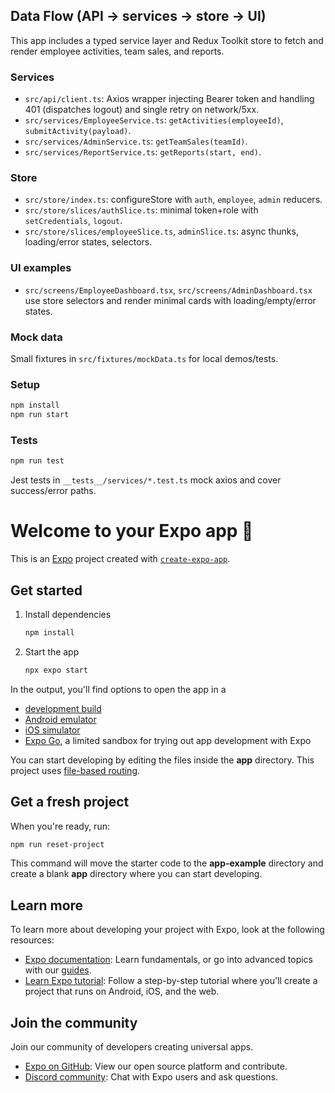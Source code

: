 ## Data Flow (API → services → store → UI)

This app includes a typed service layer and Redux Toolkit store to fetch and render employee activities, team sales, and reports.

### Services
- `src/api/client.ts`: Axios wrapper injecting Bearer token and handling 401 (dispatches logout) and single retry on network/5xx.
- `src/services/EmployeeService.ts`: `getActivities(employeeId)`, `submitActivity(payload)`.
- `src/services/AdminService.ts`: `getTeamSales(teamId)`.
- `src/services/ReportService.ts`: `getReports(start, end)`.

### Store
- `src/store/index.ts`: configureStore with `auth`, `employee`, `admin` reducers.
- `src/store/slices/authSlice.ts`: minimal token+role with `setCredentials`, `logout`.
- `src/store/slices/employeeSlice.ts`, `adminSlice.ts`: async thunks, loading/error states, selectors.

### UI examples
- `src/screens/EmployeeDashboard.tsx`, `src/screens/AdminDashboard.tsx` use store selectors and render minimal cards with loading/empty/error states.

### Mock data
Small fixtures in `src/fixtures/mockData.ts` for local demos/tests.

### Setup
```bash
npm install
npm run start
```

### Tests
```bash
npm run test
```

Jest tests in `__tests__/services/*.test.ts` mock axios and cover success/error paths.

# Welcome to your Expo app 👋

This is an [Expo](https://expo.dev) project created with [`create-expo-app`](https://www.npmjs.com/package/create-expo-app).

## Get started

1. Install dependencies

   ```bash
   npm install
   ```

2. Start the app

   ```bash
   npx expo start
   ```

In the output, you'll find options to open the app in a

- [development build](https://docs.expo.dev/develop/development-builds/introduction/)
- [Android emulator](https://docs.expo.dev/workflow/android-studio-emulator/)
- [iOS simulator](https://docs.expo.dev/workflow/ios-simulator/)
- [Expo Go](https://expo.dev/go), a limited sandbox for trying out app development with Expo

You can start developing by editing the files inside the **app** directory. This project uses [file-based routing](https://docs.expo.dev/router/introduction).

## Get a fresh project

When you're ready, run:

```bash
npm run reset-project
```

This command will move the starter code to the **app-example** directory and create a blank **app** directory where you can start developing.

## Learn more

To learn more about developing your project with Expo, look at the following resources:

- [Expo documentation](https://docs.expo.dev/): Learn fundamentals, or go into advanced topics with our [guides](https://docs.expo.dev/guides).
- [Learn Expo tutorial](https://docs.expo.dev/tutorial/introduction/): Follow a step-by-step tutorial where you'll create a project that runs on Android, iOS, and the web.

## Join the community

Join our community of developers creating universal apps.

- [Expo on GitHub](https://github.com/expo/expo): View our open source platform and contribute.
- [Discord community](https://chat.expo.dev): Chat with Expo users and ask questions.
